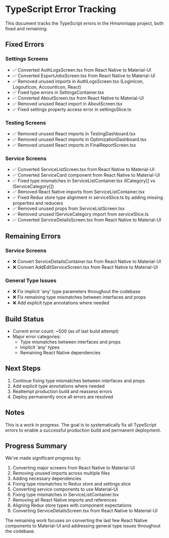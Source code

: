 # TypeScript Error Tracking

This document tracks the TypeScript errors in the Hmsminiapp project, both fixed and remaining.

## Fixed Errors

### Settings Screens
- ✅ Converted AuthLogsScreen.tsx from React Native to Material-UI
- ✅ Converted ExportJobsScreen.tsx from React Native to Material-UI
- ✅ Removed unused imports in AuthLogsScreen.tsx (LoginIcon, LogoutIcon, AccountIcon, React)
- ✅ Fixed type errors in SettingsContainer.tsx
- ✅ Converted AboutScreen.tsx from React Native to Material-UI
- ✅ Removed unused React import in AboutScreen.tsx
- ✅ Fixed settings property access error in settingsSlice.ts

### Testing Screens
- ✅ Removed unused React imports in TestingDashboard.tsx
- ✅ Removed unused React imports in OptimizationDashboard.tsx
- ✅ Removed unused React imports in FinalReportScreen.tsx

### Service Screens
- ✅ Converted ServiceListScreen.tsx from React Native to Material-UI
- ✅ Converted ServiceCard component from React Native to Material-UI
- ✅ Fixed type mismatches in ServiceListContainer.tsx (ICategory[] vs IServiceCategory[])
- ✅ Removed React Native imports from ServiceListContainer.tsx
- ✅ Fixed Redux store type alignment in serviceSlice.ts by adding missing properties and reducers
- ✅ Removed unused props from ServiceListScreen.tsx
- ✅ Removed unused IServiceCategory import from serviceSlice.ts
- ✅ Converted ServiceDetailsScreen.tsx from React Native to Material-UI

## Remaining Errors

### Service Screens
- ❌ Convert ServiceDetailsContainer.tsx from React Native to Material-UI
- ❌ Convert AddEditServiceScreen.tsx from React Native to Material-UI

### General Type Issues
- ❌ Fix implicit 'any' type parameters throughout the codebase
- ❌ Fix remaining type mismatches between interfaces and props
- ❌ Add explicit type annotations where needed

## Build Status
- Current error count: ~500 (as of last build attempt)
- Major error categories:
  - Type mismatches between interfaces and props
  - Implicit 'any' types
  - Remaining React Native dependencies

## Next Steps
1. Continue fixing type mismatches between interfaces and props
2. Add explicit type annotations where needed
3. Reattempt production build and reassess errors
4. Deploy permanently once all errors are resolved

## Notes
This is a work in progress. The goal is to systematically fix all TypeScript errors to enable a successful production build and permanent deployment.

## Progress Summary
We've made significant progress by:
1. Converting major screens from React Native to Material-UI
2. Removing unused imports across multiple files
3. Adding necessary dependencies
4. Fixing type mismatches in Redux store and settings slice
5. Converting service components to use Material-UI
6. Fixing type mismatches in ServiceListContainer.tsx
7. Removing all React Native imports and references
8. Aligning Redux store types with component expectations
9. Converting ServiceDetailsScreen.tsx from React Native to Material-UI

The remaining work focuses on converting the last few React Native components to Material-UI and addressing general type issues throughout the codebase.
